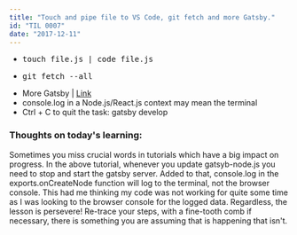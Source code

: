 ```yaml
---
title: "Touch and pipe file to VS Code, git fetch and more Gatsby."
id: "TIL 0007"
date: "2017-12-11"
---
```


* <pre>touch file.js | code file.js</pre>
* <pre>git fetch --all</pre>
* More Gatsby | [Link](https://www.gatsbyjs.org/tutorial/part-four/)
* console.log in a Node.js/React.js context may mean the terminal
* Ctrl + C to quit the task: gatsby develop

### Thoughts on today's learning:

Sometimes you miss crucial words in tutorials which have a big impact on progress. In the above tutorial, whenever you update gatsyb-node.js you need to stop and start the gatsby server. Added to that, console.log in the exports.onCreateNode function will log to the terminal, not the browser console. This had me thinking my code was not working for quite some time as I was looking to the browser console for the logged data. Regardless, the lesson is persevere! Re-trace your steps, with a fine-tooth comb if necessary, there is something you are assuming that is happening that isn't.